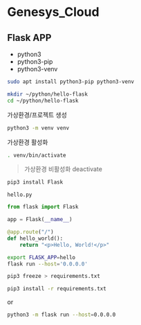# Genesys_Cloud

## Flask APP 

- python3
- python3-pip
- python3-venv

``` bash
sudo apt install python3-pip python3-venv
```

``` bash
mkdir ~/python/hello-flask
cd ~/python/hello-flask
```

가상환경/프로젝트 생성
``` bash
python3 -m venv venv
```

가상환경 활성화
``` bash
. venv/bin/activate
```
> 가상환경 비활성화 deactivate

``` bash
pip3 install Flask
```

`hello.py`
``` py
from flask import Flask

app = Flask(__name__)

@app.route("/")
def hello_world():
    return "<p>Hello, World!</p>"
```

``` bash
export FLASK_APP=hello
flask run --host='0.0.0.0'
```

``` bash
pip3 freeze > requirements.txt
```

``` bash
pip3 install -r requirements.txt
```

or

``` bash
python3 -m flask run --host=0.0.0.0
```
